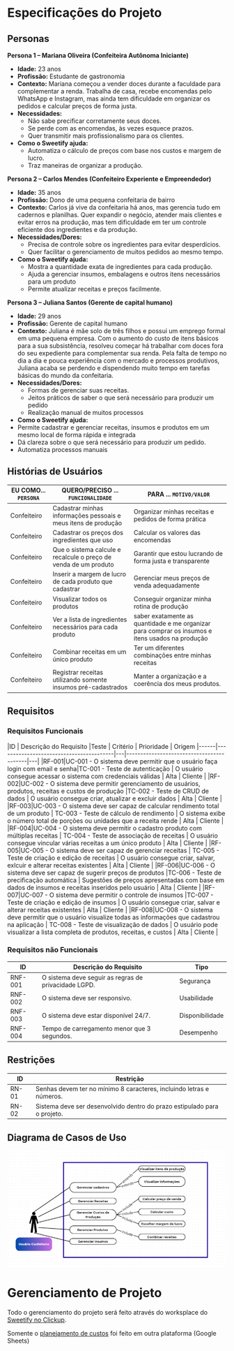 # Especificações do Projeto

## Personas

**Persona 1 – Mariana Oliveira (Confeiteira Autônoma Iniciante)**
- **Idade:** 23 anos
- **Profissão:** Estudante de gastronomia 
- **Contexto:** Mariana começou a vender doces durante a faculdade para complementar a renda. Trabalha de casa, recebe encomendas pelo WhatsApp e Instagram, mas ainda tem dificuldade em organizar os pedidos e calcular preços de forma justa.
- **Necessidades:**
  - Não sabe precificar corretamente seus doces.
  - Se perde com as encomendas, às vezes esquece prazos.
  - Quer transmitir mais profissionalismo para os clientes.
- **Como o Sweetify ajuda:**
  - Automatiza o cálculo de preços com base nos custos e margem de lucro.
  - Traz maneiras de organizar a produção.

**Persona 2 – Carlos Mendes (Confeiteiro Experiente e Empreendedor)**
- **Idade:** 35 anos
- **Profissão:** Dono de uma pequena confeitaria de bairro
- **Contexto:** Carlos já vive da confeitaria há anos, mas gerencia tudo em cadernos e planilhas. Quer expandir o negócio, atender mais clientes e evitar erros na produção, mas tem dificuldade em ter um controle eficiente dos ingredientes e da produção.
- **Necessidades/Dores:**
  - Precisa de controle sobre os ingredientes para evitar desperdícios.
  - Quer facilitar o gerenciamento de muitos pedidos ao mesmo tempo.
- **Como o Sweetify ajuda:**
  - Mostra a quantidade exata de ingredientes para cada produção.
  - Ajuda a gerenciar insumos, embalagens e outros itens necessários para um produto
  - Permite atualizar receitas e preços facilmente.


**Persona 3 – Juliana Santos (Gerente de capital humano)**
- **Idade:** 29 anos
- **Profissão:** Gerente de capital humano
- **Contexto:** Juliana é mãe solo de três filhos e possui um emprego formal em uma pequena empresa. Com o aumento do custo de itens básicos para a sua subsistência, resolveu começar há trabalhar com doces fora do seu expediente para complementar sua renda. Pela falta de tempo no dia a dia e pouca experiência com o mercado e processos produtivos, Juliana acaba se perdendo e dispendendo muito tempo em tarefas básicas do mundo da confeitaria.
- **Necessidades/Dores:**
  - Formas de gerenciar suas receitas.
  - Jeitos práticos de saber o que será necessário para produzir um pedido
  - Realização manual de muitos processos
 - **Como o Sweetify ajuda:**
  - Permite cadastrar e gerenciar receitas, insumos e produtos em um mesmo local de forma rápida e integrada
  - Dá clareza sobre o que será necessário para produzir um pedido.
  - Automatiza processos manuais


## Histórias de Usuários

|EU COMO... `PERSONA`| QUERO/PRECISO ... `FUNCIONALIDADE` |PARA ... `MOTIVO/VALOR`                 |
|--------------------|------------------------------------|----------------------------------------|
| Confeiteiro | Cadastrar minhas informações pessoais e meus itens de produção | Organizar minhas receitas e pedidos de forma prática |
| Confeiteiro | Cadastrar os preços dos ingredientes que uso | Calcular os valores das encomendas |
| Confeiteiro | Que o sistema calcule e recalcule o preço de venda de um produto | Garantir que estou lucrando de forma justa e transparente |
| Confeiteiro | Inserir a margem de lucro de cada produto que cadastrar | Gerenciar meus preços de venda adequadamente |
| Confeiteiro | Visualizar todos os produtos | Conseguir organizar minha rotina de produção |
| Confeiteiro | Ver a lista de ingredientes necessários para cada produto | saber exatamente as quantidade e me organizar para comprar os insumos e itens usados na produção |
| Confeiteiro | Combinar receitas em um único produto | Ter um diferentes combinações entre minhas receitas |
| Confeiteiro | Registrar receitas utilizando somente insumos pré-cadastrados | Manter a organização e a coerência dos meus produtos. |


## Requisitos

### Requisitos Funcionais

|ID    | Descrição do Requisito |Teste | Critério | Prioridade | Origem
|------|-----------------------------------------|---|------------------------------------------|---|
|RF-001|UC-001 - O sistema deve permitir que o usuário faça login com email e senha|TC-001 - Teste de autenticação | O usuário consegue acessar o sistema com credenciais válidas | Alta | Cliente |
|RF-002|UC-002 - O sistema deve permitir gerenciamento de usuários, produtos, receitas e custos de produção |TC-002 - Teste de CRUD de dados | O usuário consegue criar, atualizar e excluir dados | Alta | Cliente |
|RF-003|UC-003 - O sistema deve ser capaz de calcular rendimento total de um produto | TC-003 - Teste de cálculo de rendimento | O sistema exibe o número total de porções ou unidades que a receita rende | Alta | Cliente |
|RF-004|UC-004 - O sistema deve permitir o cadastro produto com múltiplas receitas | TC-004 - Teste de associação de receitas | O usuário consegue vincular várias receitas a um único produto | Alta | Cliente |
|RF-005|UC-005 - O sistema deve ser capaz de gerenciar receitas | TC-005 - Teste de criação e edição de receitas | O usuário consegue criar, salvar, exlcuir e alterar receitas existentes | Alta | Cliente |
|RF-006|UC-006 - O sistema deve ser capaz de sugerir preços de produtos |TC-006 - Teste de precificação automática | Sugestões de preços apresentadas com base em dados de insumos e receitas inseridos pelo usuário | Alta | Cliente |
|RF-007|UC-007 - O sistema deve permitir o controle de insumos |TC-007 - Teste de criação e edição de insumos | O usuário consegue criar, salvar e alterar receitas existentes | Alta | Cliente |
|RF-008|UC-008 - O sistema deve permitir que o usuário visualize todas as informações que cadastrou na aplicação | TC-008 - Teste de visualização de dados | O usuário pode visualizar a lista completa de produtos, receitas, e custos | Alta | Cliente |

### Requisitos não Funcionais

|ID     | Descrição do Requisito  | Tipo |
|-------|-------------------------|----|
|RNF-001|O sistema deve seguir as regras de privacidade LGPD.|Segurança|Dados do usuário tratados de acordo com a legislação vigente.|
|RNF-002|O sistema deve ser responsivo.|Usabilidade|Interface se adapta a dispositivos móveis, tablets e desktops.|
|RNF-003|O sistema deve estar disponível 24/7.|Disponibilidade|Testes confirmam uptime contínuo.|
|RNF-004|Tempo de carregamento menor que 3 segundos.|Desempenho|Páginas principais carregam em até 3 segundos em ambiente de produção.|
 

## Restrições

|ID| Restrição                                             |
|--|-------------------------------------------------------|
|RN-01|Senhas devem ter no mínimo 8 caracteres, incluindo letras e números.|
|RN-02|Sistema deve ser desenvolvido dentro do prazo estipulado para o projeto.|

## Diagrama de Casos de Uso

![Diagrama de Casos de Uso](img/Casos-de-Uso.jpg)

# Gerenciamento de Projeto

Todo o gerenciamento do projeto será feito através do worksplace do [Sweetify no Clickup](https://app.clickup.com/90132328478/v/li/901319034147).

Somente o [planejamento de custos](img/02-orcamento.png](https://docs.google.com/spreadsheets/d/1Kk22LDt9Ccu2w5gTrt0UidkCqqAYLPMlzvw2s77rH5c/edit?usp=sharing)) foi feito em outra plataforma (Google Sheets)
